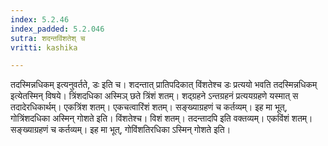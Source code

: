 ```yaml
---
index: 5.2.46
index_padded: 5.2.046
sutra: शदन्तविंशतेश् च
vritti: kashika

---
```

तदस्मिन्नधिकम् इत्यनुवर्तते, डः इति च। शदन्तात् प्रातिपदिकात् विंशतेश्च डः प्रत्ययो भवति तदस्मिन्नधिकम् इत्येतस्मिन् विषये। त्रिंशदधिका अस्मिञ् छते त्रिंशं शतम्। शद्ग्रहने ऽन्तग्रहनं प्रत्ययग्रहणे यस्मात् स तदादेरधिकार्थम्। एकत्रिंश शतम्। एकचत्वारिंशं शतम्। सङ्ख्याग्रहणं च कर्तव्यम्। इह मा भूत्, गोत्रिंशदधिका अस्मिन् गोशते इति। विंशतेश्च। विशं शतम्। तदन्तादपि इति वक्तव्यम्। एकविंशं शतम्। सङ्ख्याग्रहणं च कर्तव्यम्। इह मा भूत्, गोविंशतिरधिका ऽस्मिन् गोशते इति।